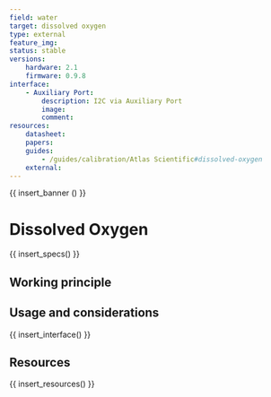 ```yaml
---
field: water
target: dissolved oxygen
type: external
feature_img:
status: stable
versions:
    hardware: 2.1
    firmware: 0.9.8
interface:
    - Auxiliary Port:
        description: I2C via Auxiliary Port
        image:
        comment:
resources:
    datasheet:
    papers:
    guides:
        - /guides/calibration/Atlas Scientific#dissolved-oxygen
    external:
---
```


{{ insert_banner () }}

# Dissolved Oxygen

{{ insert_specs() }}

## Working principle

## Usage and considerations

{{ insert_interface() }}

## Resources

{{ insert_resources() }}
